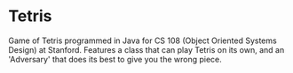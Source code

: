 Tetris
======

Game of Tetris programmed in Java for CS 108 (Object Oriented Systems Design) at Stanford. Features a class that can play Tetris on its own, and an 'Adversary' that does its best to give you the wrong piece.
